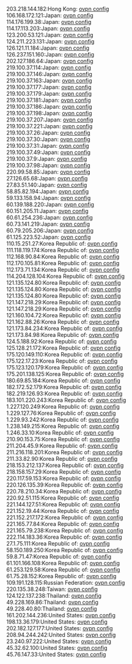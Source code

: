 203.218.144.182:Hong Kong: [ovpn config](vpn/203_218_144_182.ovpn)  
106.168.172.121:Japan: [ovpn config](vpn/106_168_172_121.ovpn)  
114.176.199.38:Japan: [ovpn config](vpn/114_176_199_38.ovpn)  
114.17.113.203:Japan: [ovpn config](vpn/114_17_113_203.ovpn)  
123.200.53.121:Japan: [ovpn config](vpn/123_200_53_121.ovpn)  
124.211.223.131:Japan: [ovpn config](vpn/124_211_223_131.ovpn)  
126.121.11.184:Japan: [ovpn config](vpn/126_121_11_184.ovpn)  
126.237.151.160:Japan: [ovpn config](vpn/126_237_151_160.ovpn)  
202.127.186.64:Japan: [ovpn config](vpn/202_127_186_64.ovpn)  
219.100.37.114:Japan: [ovpn config](vpn/219_100_37_114.ovpn)  
219.100.37.146:Japan: [ovpn config](vpn/219_100_37_146.ovpn)  
219.100.37.163:Japan: [ovpn config](vpn/219_100_37_163.ovpn)  
219.100.37.177:Japan: [ovpn config](vpn/219_100_37_177.ovpn)  
219.100.37.179:Japan: [ovpn config](vpn/219_100_37_179.ovpn)  
219.100.37.181:Japan: [ovpn config](vpn/219_100_37_181.ovpn)  
219.100.37.186:Japan: [ovpn config](vpn/219_100_37_186.ovpn)  
219.100.37.198:Japan: [ovpn config](vpn/219_100_37_198.ovpn)  
219.100.37.207:Japan: [ovpn config](vpn/219_100_37_207.ovpn)  
219.100.37.221:Japan: [ovpn config](vpn/219_100_37_221.ovpn)  
219.100.37.26:Japan: [ovpn config](vpn/219_100_37_26.ovpn)  
219.100.37.30:Japan: [ovpn config](vpn/219_100_37_30.ovpn)  
219.100.37.31:Japan: [ovpn config](vpn/219_100_37_31.ovpn)  
219.100.37.49:Japan: [ovpn config](vpn/219_100_37_49.ovpn)  
219.100.37.9:Japan: [ovpn config](vpn/219_100_37_9.ovpn)  
219.100.37.98:Japan: [ovpn config](vpn/219_100_37_98.ovpn)  
220.99.58.85:Japan: [ovpn config](vpn/220_99_58_85.ovpn)  
27.126.65.68:Japan: [ovpn config](vpn/27_126_65_68.ovpn)  
27.83.51.140:Japan: [ovpn config](vpn/27_83_51_140.ovpn)  
58.85.82.194:Japan: [ovpn config](vpn/58_85_82_194.ovpn)  
59.133.158.94:Japan: [ovpn config](vpn/59_133_158_94.ovpn)  
60.139.188.220:Japan: [ovpn config](vpn/60_139_188_220.ovpn)  
60.151.205.11:Japan: [ovpn config](vpn/60_151_205_11.ovpn)  
60.61.254.236:Japan: [ovpn config](vpn/60_61_254_236.ovpn)  
60.73.141.219:Japan: [ovpn config](vpn/60_73_141_219.ovpn)  
60.79.205.206:Japan: [ovpn config](vpn/60_79_205_206.ovpn)  
61.125.223.52:Japan: [ovpn config](vpn/61_125_223_52.ovpn)  
110.15.251.27:Korea Republic of: [ovpn config](vpn/110_15_251_27.ovpn)  
111.118.119.174:Korea Republic of: [ovpn config](vpn/111_118_119_174.ovpn)  
112.168.90.84:Korea Republic of: [ovpn config](vpn/112_168_90_84.ovpn)  
112.170.105.81:Korea Republic of: [ovpn config](vpn/112_170_105_81.ovpn)  
112.173.71.134:Korea Republic of: [ovpn config](vpn/112_173_71_134.ovpn)  
114.204.128.104:Korea Republic of: [ovpn config](vpn/114_204_128_104.ovpn)  
121.135.124.80:Korea Republic of: [ovpn config](vpn/121_135_124_80.ovpn)  
121.135.124.80:Korea Republic of: [ovpn config](vpn/121_135_124_80.ovpn)  
121.135.124.80:Korea Republic of: [ovpn config](vpn/121_135_124_80.ovpn)  
121.147.218.29:Korea Republic of: [ovpn config](vpn/121_147_218_29.ovpn)  
121.147.218.29:Korea Republic of: [ovpn config](vpn/121_147_218_29.ovpn)  
121.160.104.72:Korea Republic of: [ovpn config](vpn/121_160_104_72.ovpn)  
121.162.88.26:Korea Republic of: [ovpn config](vpn/121_162_88_26.ovpn)  
121.173.84.234:Korea Republic of: [ovpn config](vpn/121_173_84_234.ovpn)  
121.173.84.98:Korea Republic of: [ovpn config](vpn/121_173_84_98.ovpn)  
124.5.188.92:Korea Republic of: [ovpn config](vpn/124_5_188_92.ovpn)  
125.128.21.172:Korea Republic of: [ovpn config](vpn/125_128_21_172.ovpn)  
175.120.149.110:Korea Republic of: [ovpn config](vpn/175_120_149_110.ovpn)  
175.122.17.23:Korea Republic of: [ovpn config](vpn/175_122_17_23.ovpn)  
175.123.120.179:Korea Republic of: [ovpn config](vpn/175_123_120_179.ovpn)  
175.201.138.125:Korea Republic of: [ovpn config](vpn/175_201_138_125.ovpn)  
180.69.85.184:Korea Republic of: [ovpn config](vpn/180_69_85_184.ovpn)  
182.172.52.179:Korea Republic of: [ovpn config](vpn/182_172_52_179.ovpn)  
182.219.126.93:Korea Republic of: [ovpn config](vpn/182_219_126_93.ovpn)  
183.101.220.243:Korea Republic of: [ovpn config](vpn/183_101_220_243.ovpn)  
1.227.120.249:Korea Republic of: [ovpn config](vpn/1_227_120_249.ovpn)  
1.229.127.76:Korea Republic of: [ovpn config](vpn/1_229_127_76.ovpn)  
1.229.93.242:Korea Republic of: [ovpn config](vpn/1_229_93_242.ovpn)  
1.238.149.215:Korea Republic of: [ovpn config](vpn/1_238_149_215.ovpn)  
1.246.33.10:Korea Republic of: [ovpn config](vpn/1_246_33_10.ovpn)  
210.90.153.75:Korea Republic of: [ovpn config](vpn/210_90_153_75.ovpn)  
211.204.45.9:Korea Republic of: [ovpn config](vpn/211_204_45_9.ovpn)  
211.216.118.201:Korea Republic of: [ovpn config](vpn/211_216_118_201.ovpn)  
211.33.82.90:Korea Republic of: [ovpn config](vpn/211_33_82_90.ovpn)  
218.153.212.137:Korea Republic of: [ovpn config](vpn/218_153_212_137.ovpn)  
218.158.157.29:Korea Republic of: [ovpn config](vpn/218_158_157_29.ovpn)  
220.117.59.153:Korea Republic of: [ovpn config](vpn/220_117_59_153.ovpn)  
220.126.135.39:Korea Republic of: [ovpn config](vpn/220_126_135_39.ovpn)  
220.78.210.34:Korea Republic of: [ovpn config](vpn/220_78_210_34.ovpn)  
220.92.51.115:Korea Republic of: [ovpn config](vpn/220_92_51_115.ovpn)  
221.144.127.51:Korea Republic of: [ovpn config](vpn/221_144_127_51.ovpn)  
221.152.19.44:Korea Republic of: [ovpn config](vpn/221_152_19_44.ovpn)  
221.152.217.172:Korea Republic of: [ovpn config](vpn/221_152_217_172.ovpn)  
221.165.77.84:Korea Republic of: [ovpn config](vpn/221_165_77_84.ovpn)  
221.165.79.238:Korea Republic of: [ovpn config](vpn/221_165_79_238.ovpn)  
222.114.183.36:Korea Republic of: [ovpn config](vpn/222_114_183_36.ovpn)  
27.1.75.111:Korea Republic of: [ovpn config](vpn/27_1_75_111.ovpn)  
58.150.189.250:Korea Republic of: [ovpn config](vpn/58_150_189_250.ovpn)  
59.8.71.47:Korea Republic of: [ovpn config](vpn/59_8_71_47.ovpn)  
61.101.166.108:Korea Republic of: [ovpn config](vpn/61_101_166_108.ovpn)  
61.253.129.58:Korea Republic of: [ovpn config](vpn/61_253_129_58.ovpn)  
61.75.28.152:Korea Republic of: [ovpn config](vpn/61_75_28_152.ovpn)  
109.191.128.115:Russian Federation: [ovpn config](vpn/109_191_128_115.ovpn)  
220.135.38.248:Taiwan: [ovpn config](vpn/220_135_38_248.ovpn)  
124.122.137.238:Thailand: [ovpn config](vpn/124_122_137_238.ovpn)  
49.228.169.86:Thailand: [ovpn config](vpn/49_228_169_86.ovpn)  
49.228.40.80:Thailand: [ovpn config](vpn/49_228_40_80.ovpn)  
161.202.144.236:United States: [ovpn config](vpn/161_202_144_236.ovpn)  
198.13.36.179:United States: [ovpn config](vpn/198_13_36_179.ovpn)  
202.182.127.177:United States: [ovpn config](vpn/202_182_127_177.ovpn)  
208.94.244.242:United States: [ovpn config](vpn/208_94_244_242.ovpn)  
23.240.97.222:United States: [ovpn config](vpn/23_240_97_222.ovpn)  
45.32.62.100:United States: [ovpn config](vpn/45_32_62_100.ovpn)  
45.76.147.33:United States: [ovpn config](vpn/45_76_147_33.ovpn)  
